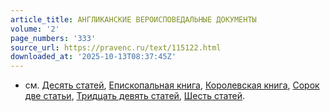 ```yaml
---
article_title: АНГЛИКАНСКИЕ ВЕРОИСПОВЕДАЛЬНЫЕ ДОКУМЕНТЫ
volume: '2'
page_numbers: '333'
source_url: https://pravenc.ru/text/115122.html
downloaded_at: '2025-10-13T08:37:45Z'
---
```


- см. [Десять статей](<https://pravenc.ru/text/Десять статей.html>), [Епископальная книга](<https://pravenc.ru/text/Епископальная книга.html>), [Королевская книга](<https://pravenc.ru/text/Королевская книга.html>), [Сорок две статьи](<https://pravenc.ru/text/Сорок две статьи.html>), [Тридцать девять статей](<https://pravenc.ru/text/Тридцать девять статей.html>), [Шесть статей](<https://pravenc.ru/text/Шесть статей.html>).
